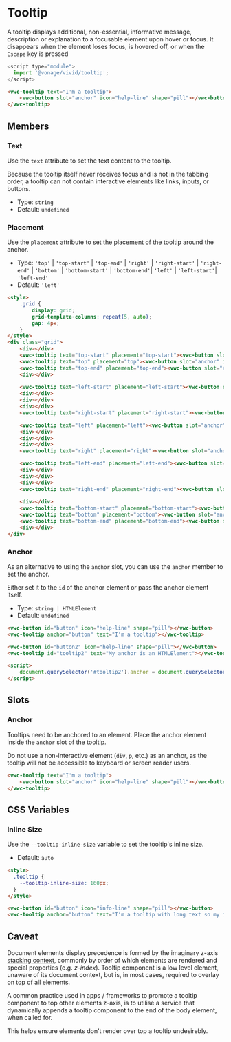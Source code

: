 # Tooltip

A tooltip displays additional, non-essential, informative message, description or explanation to a focusable element upon hover or focus. It disappears when the element loses focus, is hovered off, or when the `Escape` key is pressed 

```js
<script type="module">
  import '@vonage/vivid/tooltip';
</script>
```

```html preview center 150px
<vwc-tooltip text="I'm a tooltip">
	<vwc-button slot="anchor" icon="help-line" shape="pill"></vwc-button>
</vwc-tooltip>
```

## Members

### Text

Use the `text` attribute to set the text content to the tooltip.

Because the tooltip itself never receives focus and is not in the tabbing order, a tooltip can not contain interactive elements like links, inputs, or buttons.

- Type: `string`
- Default: `undefined`

### Placement

Use the `placement` attribute to set the placement of the tooltip around the anchor.

- Type: `'top'` | `'top-start'` | `'top-end'` | `'right'` | `'right-start'` | `'right-end'` | `'bottom'` | `'bottom-start'` | `'bottom-end'`| `'left'` | `'left-start'`| `'left-end'`
- Default: `'left'`

```html preview center 400px
<style>
	.grid {
		display: grid;
		grid-template-columns: repeat(5, auto);
		gap: 4px;
	}
</style>
<div class="grid">
	<div></div>
	<vwc-tooltip text="top-start" placement="top-start"><vwc-button slot="anchor" icon="help-line" shape="pill"></vwc-button></vwc-tooltip>
	<vwc-tooltip text="top" placement="top"><vwc-button slot="anchor" icon="help-line" shape="pill"></vwc-button></vwc-tooltip>
	<vwc-tooltip text="top-end" placement="top-end"><vwc-button slot="anchor" icon="help-line" shape="pill"></vwc-button></vwc-tooltip>
	<div></div>
	
	<vwc-tooltip text="left-start" placement="left-start"><vwc-button slot="anchor" icon="help-line" shape="pill"></vwc-button></vwc-tooltip>
	<div></div>
	<div></div>
	<div></div>
	<vwc-tooltip text="right-start" placement="right-start"><vwc-button slot="anchor" icon="help-line" shape="pill"></vwc-button></vwc-tooltip>

	<vwc-tooltip text="left" placement="left"><vwc-button slot="anchor" icon="help-line" shape="pill"></vwc-button></vwc-tooltip>
	<div></div>
	<div></div>
	<div></div>
	<vwc-tooltip text="right" placement="right"><vwc-button slot="anchor" icon="help-line" shape="pill"></vwc-button></vwc-tooltip>

	<vwc-tooltip text="left-end" placement="left-end"><vwc-button slot="anchor" icon="help-line" shape="pill"></vwc-button></vwc-tooltip>
	<div></div>
	<div></div>
	<div></div>
	<vwc-tooltip text="right-end" placement="right-end"><vwc-button slot="anchor" icon="help-line" shape="pill"></vwc-button></vwc-tooltip>
	
	<div></div>
	<vwc-tooltip text="bottom-start" placement="bottom-start"><vwc-button slot="anchor" icon="help-line" shape="pill"></vwc-button></vwc-tooltip>
	<vwc-tooltip text="bottom" placement="bottom"><vwc-button slot="anchor" icon="help-line" shape="pill"></vwc-button></vwc-tooltip>
	<vwc-tooltip text="bottom-end" placement="bottom-end"><vwc-button slot="anchor" icon="help-line" shape="pill"></vwc-button></vwc-tooltip>
	<div></div>
</div>
```

### Anchor

As an alternative to using the `anchor` slot, you can use the `anchor` member to set the anchor.

Either set it to the `id` of the anchor element or pass the anchor element itself.

- Type: `string | HTMLElement`
- Default: `undefined`

```html preview center 150px
<vwc-button id="button" icon="help-line" shape="pill"></vwc-button>
<vwc-tooltip anchor="button" text="I'm a tooltip"></vwc-tooltip>

<vwc-button id="button2" icon="help-line" shape="pill"></vwc-button>
<vwc-tooltip id="tooltip2" text="My anchor is an HTMLElement"></vwc-tooltip>

<script>
	document.querySelector('#tooltip2').anchor = document.querySelector('#button2');
</script>
```

## Slots

### Anchor

Tooltips need to be anchored to an element. Place the anchor element inside the `anchor` slot of the tooltip.

Do not use a non-interactive element (`div`, `p`, etc.) as an anchor, as the tooltip will not be accessible to keyboard or screen reader users.

```html preview center 150px
<vwc-tooltip text="I'm a tooltip">
	<vwc-button slot="anchor" icon="help-line" shape="pill"></vwc-button>
</vwc-tooltip>
```

## CSS Variables

### Inline Size

Use the `--tooltip-inline-size` variable to set the tooltip's inline size.

- Default: `auto`

```html preview center 230px
<style>
  .tooltip {
    --tooltip-inline-size: 160px;
  }
</style>

<vwc-button id="button" icon="info-line" shape="pill"></vwc-button>
<vwc-tooltip anchor="button" text="I'm a tooltip with long text so my inline size is 160px" class="tooltip"></vwc-tooltip>
```

## Caveat

Document elements display precedence is formed by the imaginary z-axis [stacking context](https://developer.mozilla.org/en-US/docs/Web/CSS/CSS_Positioning/Understanding_z_index/The_stacking_context), commonly by order of which elements are rendered and special properties (e.g. _z-index_).
Tooltip component is a low level element, unaware of its document context, but is, in most cases, required to overlay on top of all elements.

A common practice used in apps / frameworks to promote a tooltip component to top other elements z-axis, is to utilise a service that dynamically appends a tooltip component to the end of the body element, when called for.

This helps ensure elements don't render over top a tooltip undesirebly.
